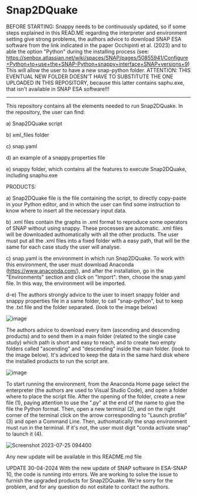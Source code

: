 # Snap2DQuake

BEFORE STARTING:
Snappy needs to be continuously updated, so if some steps explained in this READ.ME regarding the interpreter and environment setting give strong problems, the authors advice to download SNAP ESA software from the link indicated in the paper Occhipinti et al. (2023) and to able the option "Python" during the installing process (see: https://senbox.atlassian.net/wiki/spaces/SNAP/pages/50855941/Configure+Python+to+use+the+SNAP-Python+snappy+interface+SNAP+versions+9)
This will allow the user to have a new snap-python folder. ATTENTION: THIS EVENTUAL NEW FOLDER DOESN'T HAVE TO SUBSTITUTE THE ONE UPLOADED IN THIS REPOSITORY, because this latter contains saphu.exe, that isn't available in SNAP ESA software!!!

-------------------

This repository contains all the elements needed to run Snap2DQuake.
In the repository, the user can find:

a) Snap2DQuake script

b) xml_files folder

c) snap.yaml

d) an example of a snappy.properties file

e) snappy folder, which contains all the features to execute Snap2DQuake, including snaphu.exe


PRODUCTS:

a) Snap2DQuake file is the file containing the script, to directly copy-paste in your Python editor, and in which the user can find some instruction to know where to insert all the necessary input data.

b) .xml files contain the graphs in .xml format to reproduce some operators of SNAP without using snappy. These processes are automatic. .xml files will be downloaded authomatically with all the other products. The user must put all the .xml files into a fixed folder with a easy path, that will be the same for each case study the user will analyse.

c) snap.yaml is the environment in which run Snap2DQuake. To work with this environment, the user must download Anaconda (https://www.anaconda.com/), and after the installation, go in the "Environments" section and click on "Import": then, choose the snap.yaml file. In this way, the environment will be imported.

d-e) The authors strongly advice to the user to insert snappy folder and snappy properties file in a same folder, to call "snap-python", but to keep the .txt file and the folder separated. (look to the image below)

![image](https://github.com/navre6/Snap2DQuake/assets/134698198/6055817a-cd0c-48d7-922c-eb13cb659fb7)


The authors advice to download every item (ascending and descending products) and to send them in a main folder (related to the single case study) which path is short and easy to reach, and to create two empty folders called "ascending" and "descending" inside the main folder. (look to the image below). It's adviced to keep the data in the same hard disk where the installed products to run the script are.

![image](https://github.com/navre6/Snap2DQuake/assets/134698198/3ddadca9-ca74-4778-8bde-ea2e9c7c5fbb)

To start running the environment, from the Anaconda Home page select the enterpreter (the authors are used to Visual Studio Code), and open a folder where to place the script file. After the opening of the folder, create a new file (1), paying attention to use the ".py" at the end of the name to give the file the Python format. Then, open a new terminal (2), and on the right corner of the terminal click on the arrow corresponding to "Launch profile" (3) and open a Command Line. Then, authomatically the snap environment must run in the terminal. If it's not, the user must digit "conda activate snap" to launch it (4).

![Screenshot 2023-07-25 094400](https://github.com/navre6/Snap2DQuake/assets/134698198/2e635954-d3d2-4208-a0f9-b148de23bc2e)


Any new update will be available in this README.md file

UPDATE 30-04-2024
With the new update of SNAP software in ESA-SNAP 10, the code  is running into errors. We are working to solve the issue to furnish the upgraded products for Snap2DQuake. We're sorry for the problem, and for any question do not esitate to contact the authors.
